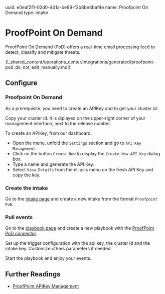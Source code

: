uuid: e0eaf2f1-02d0-4d1a-be89-f2b8be4baf4e
name: Proofpoint On Demand
type: intake

# ProofPoint On Demand

ProofPoint On Demand (PoD) offers a real-time email processing feed to detect, classify and mitigate threats.

{!_shared_content/operations_center/integrations/generated/proofpoint-pod_do_not_edit_manually.md!}

## Configure

### Proofpoint On Demand

As a prerequisite, you need to create an APIKey and to get your cluster id:

Copy your cluster id. It is diplayed on the upper-right corner of your management interface, next to the release number.

To create an APIKey, from our dashboard:

- Open the menu, unfold the `Settings` section and go to `API Key Management`.
- Click on the button `Create New` to display the `Create New API Key` dialog box.
- Type a name and generate the API Key.
- Select `View Details` from the ellipsis menu on the fresh API Key and copy the key.


### Create the intake

Go to the [intake page](https://app.sekoia.io/operations/intakes) and create a new intake from the format `Proofpoint PoD`.

### Pull events

Go to the [playbook page](https://app.sekoia.io/operations/playbooks) and create a new playbook with the [ProofPoint PoD connector](../../../automate/library/proofpoint.md#get-proofpoint-pod-events).

Set up the trigger configuration with the api key, the cluster id and the intake key. Customize others parameters if needed.

Start the playbook and enjoy your events.


## Further Readings
- [ProofPoint APIKey Management](https://help.proofpoint.com/Admin_Portal/Settings/API_Key_Management)
